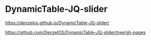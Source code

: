 # DynamicTable-JQ-slider

https://denzelos.github.io/DynamicTable-JQ-slider/

https://github.com/DenzelOS/DynamicTable-JQ-slider/tree/gh-pages
